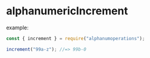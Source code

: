 # alphanumericIncrement

example:

```js
const { increment } = require("alphanumoperations");

increment("99a-z"); //=> 99b-0
```
